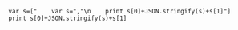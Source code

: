     var s=["    var s=","\n    print s[0]+JSON.stringify(s)+s[1]"]
    print s[0]+JSON.stringify(s)+s[1]
